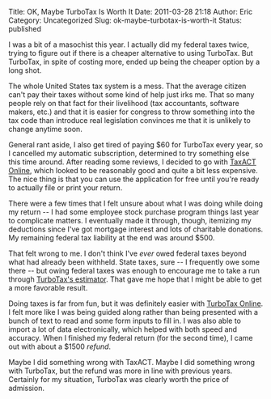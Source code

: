 Title: OK, Maybe TurboTax Is Worth It
Date: 2011-03-28 21:18
Author: Eric
Category: Uncategorized
Slug: ok-maybe-turbotax-is-worth-it
Status: published

I was a bit of a masochist this year. I actually did my federal taxes twice,
trying to figure out if there is a cheaper alternative to using TurboTax. But
TurboTax, in spite of costing more, ended up being the cheaper option by a long
shot.

The whole United States tax system is a mess. That the average citizen
can't pay their taxes without some kind of help just irks me. That so
many people rely on that fact for their livelihood (tax accountants,
software makers, etc.) and that it is easier for congress to throw
something into the tax code than introduce real legislation convinces me
that it is unlikely to change anytime soon.

General rant aside, I also get tired of paying \$60 for TurboTax every
year, so I cancelled my automatic subscription, determined to try
something else this time around. After reading some reviews, I decided
to go with [TaxACT Online](http://www.taxact.com/), which looked to be
reasonably good and quite a bit less expensive. The nice thing is that
you can use the application for free until you're ready to actually file
or print your return.

There were a few times that I felt unsure about what I was doing while
doing my return -- I had some employee stock purchase program things
last year to complicate matters. I eventually made it through, though,
itemizing my deductions since I've got mortgage interest and lots of
charitable donations. My remaining federal tax liability at the end was
around \$500.

That felt wrong to me. I don't think I've *ever* owed federal taxes
beyond what had already been withheld. State taxes, sure -- I frequently
owe some there -- but owing federal taxes was enough to encourage me to
take a run through [TurboTax's
estimator](http://turbotax.intuit.com/tax-tools/calculators/taxcaster/).
That gave me hope that I might be able to get a more favorable result.

Doing taxes is far from fun, but it was definitely easier with [TurboTax
Online](https://turbotax.intuit.com/login/start.jsp?priorityCode=3468337910&productid=16&abtest=PONHelp%3DC%26feereview%3DC%26EFSelection%3DB%26MintBranded%3DB).
I felt more like I was being guided along rather than being presented
with a bunch of text to read and some form inputs to fill in. I was also
able to import a lot of data electronically, which helped with both
speed and accuracy. When I finished my federal return (for the second
time), I came out with about a \$1500 *refund*.

Maybe I did something wrong with TaxACT. Maybe I did something wrong
with TurboTax, but the refund was more in line with previous years.
Certainly for my situation, TurboTax was clearly worth the price of
admission.
